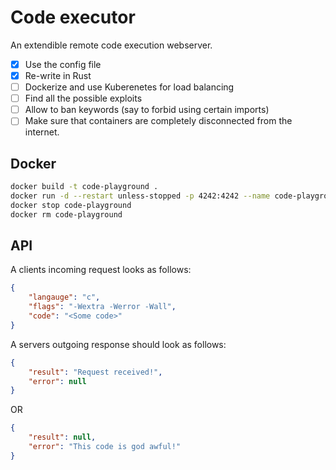 # Code executor
An extendible remote code execution webserver.

- [x] Use the config file
- [x] Re-write in Rust
- [ ] Dockerize and use Kuberenetes for load balancing
- [ ] Find all the possible exploits
- [ ] Allow to ban keywords (say to forbid using certain imports)
- [ ] Make sure that containers are completely disconnected from the internet.

## Docker

```bash
docker build -t code-playground .
docker run -d --restart unless-stopped -p 4242:4242 --name code-playground code-playground
docker stop code-playground
docker rm code-playground
```

## API

A clients incoming request looks as follows:
```json
{
	"langauge": "c",
	"flags": "-Wextra -Werror -Wall",
	"code": "<Some code>"
}
```

A servers outgoing response should look as follows:
```json
{
	"result": "Request received!",
	"error": null
}
```

OR

```json
{
	"result": null,
	"error": "This code is god awful!"
}
```